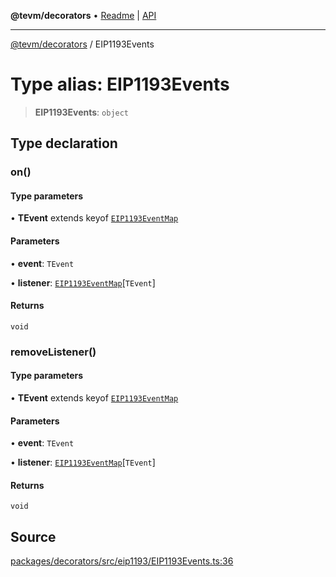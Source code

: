 **@tevm/decorators** • [Readme](../README.md) \| [API](../globals.md)

***

[@tevm/decorators](../README.md) / EIP1193Events

# Type alias: EIP1193Events

> **EIP1193Events**: `object`

## Type declaration

### on()

#### Type parameters

• **TEvent** extends keyof [`EIP1193EventMap`](EIP1193EventMap.md)

#### Parameters

• **event**: `TEvent`

• **listener**: [`EIP1193EventMap`](EIP1193EventMap.md)\[`TEvent`\]

#### Returns

`void`

### removeListener()

#### Type parameters

• **TEvent** extends keyof [`EIP1193EventMap`](EIP1193EventMap.md)

#### Parameters

• **event**: `TEvent`

• **listener**: [`EIP1193EventMap`](EIP1193EventMap.md)\[`TEvent`\]

#### Returns

`void`

## Source

[packages/decorators/src/eip1193/EIP1193Events.ts:36](https://github.com/evmts/tevm-monorepo/blob/main/packages/decorators/src/eip1193/EIP1193Events.ts#L36)
